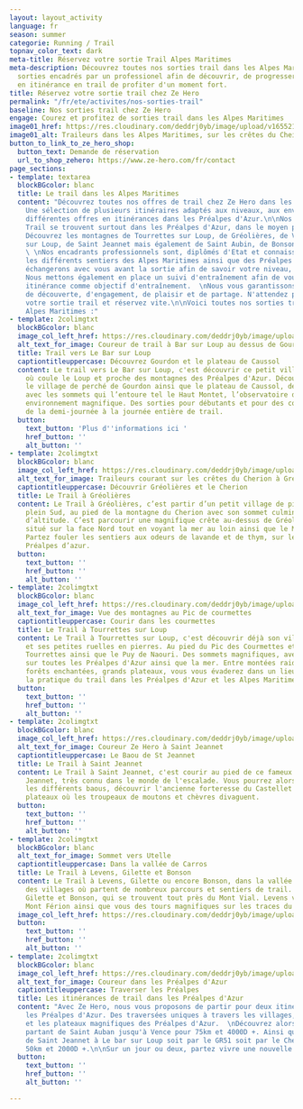 ```yaml
---
layout: layout_activity
language: fr
season: summer
categorie: Running / Trail
topnav_color_text: dark
meta-title: Réservez votre sortie Trail Alpes Maritimes
meta-description: Découvrez toutes nos sorties trail dans les Alpes Maritimes. Des
  sorties encadrés par un professionel afin de découvrir, de progresser, de partir
  en itinérance en trail de profiter d'un moment fort.
title: Réservez votre sortie trail chez Ze Hero
permalink: "/fr/ete/activites/nos-sorties-trail"
baseline: Nos sorties trail chez Ze Hero
engage: Courez et profitez de sorties trail dans les Alpes Maritimes
image01_href: https://res.cloudinary.com/deddrj0yb/image/upload/v1655216730/website/summer/IMG_20200723_153002.jpg
image01_alt: Traileurs dans les Alpes Maritimes, sur les crêtes du Cheiron
button_to_link_to_ze_hero_shop:
  button_text: Demande de réservation
  url_to_shop_zehero: https://www.ze-hero.com/fr/contact
page_sections:
- template: textarea
  blockBGcolor: blanc
  title: Le trail dans les Alpes Maritimes
  content: "Découvrez toutes nos offres de trail chez Ze Hero dans les Alpes Maritimes.
    Une sélection de plusieurs itinéraires adaptés aux niveaux, aux envies ainsi qu'une
    différentes offres en itinérances dans les Préalpes d'Azur.\n\nNos sorties de
    Trail se trouvent surtout dans les Préalpes d'Azur, dans le moyen pays niçois.
    Découvrez les montagnes de Tourrettes sur Loup, de Gréolières, de Vence, de Bar
    sur Loup, de Saint Jeannet mais également de Saint Aubin, de Bonson et bien d'autres.
    \ \nNos encadrants professionnels sont, diplômés d'Etat et connaissent parfaitement
    les différents sentiers des Alpes Maritimes ainsi que des Préalpes d'Azur.\n\nNous
    échangerons avec vous avant la sortie afin de savoir votre niveau, vos compétences.
    Nous mettons également en place un suivi d'entraînement afin de vous emmener en
    itinérance comme objectif d'entraînement.  \nNous vous garantissons un moment
    de découverte, d'engagement, de plaisir et de partage. N'attendez plus ! Choisissez
    votre sortie trail et réservez vite.\n\nVoici toutes nos sorties trail dans les
    Alpes Maritimes :"
- template: 2colimgtxt
  blockBGcolor: blanc
  image_col_left_href: https://res.cloudinary.com/deddrj0yb/image/upload/v1649774714/website/By%20Ze%20Hero%20Activity/GOPR1191_1649586678885.jpg
  alt_text_for_image: Coureur de trail à Bar sur Loup au dessus de Gourdon
  title: Trail vers Le Bar sur Loup
  captiontitleuppercase: Découvrez Gourdon et le plateau de Caussol
  content: Le trail vers Le Bar sur Loup, c'est découvrir ce petit village, situé
    où coule le Loup et proche des montagnes des Préalpes d'Azur. Découvrez alors
    le village de perché de Gourdon ainsi que le plateau de Caussol, de Cavillore
    avec les sommets qui l’entoure tel le Haut Montet, l’observatoire de Cerga, un
    environnement magnifique. Des sorties pour débutants et pour des confirmés allant
    de la demi-journée à la journée entière de trail.
  button:
    text_button: 'Plus d''informations ici '
    href_button: ''
    alt_button: ''
- template: 2colimgtxt
  blockBGcolor: blanc
  image_col_left_href: https://res.cloudinary.com/deddrj0yb/image/upload/v1655216730/website/summer/IMG_20200723_153002.jpg
  alt_text_for_image: Traileurs courant sur les crêtes du Cherion à Gréolières
  captiontitleuppercase: Découvrir Gréolières et le Cherion
  title: Le Trail à Gréolières
  content: Le Trail à Gréolières, c’est partir d’un petit village de pierre situé
    plein Sud, au pied de la montagne du Cherion avec son sommet culminant à 1778m
    d’altitude. C’est parcourir une magnifique crête au-dessus de Gréolières les Neiges
    situé sur la face Nord tout en voyant la mer au loin ainsi que le Mercantour.
    Partez fouler les sentiers aux odeurs de lavande et de thym, sur le sommet des
    Préalpes d’azur.
  button:
    text_button: ''
    href_button: ''
    alt_button: ''
- template: 2colimgtxt
  blockBGcolor: blanc
  image_col_left_href: https://res.cloudinary.com/deddrj0yb/image/upload/v1655715196/website/By%20Ze%20Hero%20Activity/IMG20211104075044.jpg
  alt_text_for_image: Vue des montagnes au Pic de courmettes
  captiontitleuppercase: Courir dans les courmettes
  title: Le Trail à Tourrettes sur Loup
  content: Le Trail à Tourrettes sur Loup, c'est découvrir déjà son village médiéval
    et ses petites ruelles en pierres. Au pied du Pic des Courmettes et du Puy de
    Tourrettes ainsi que le Puy de Naouri. Des sommets magnifiques, avec une vue incroyable
    sur toutes les Préalpes d'Azur ainsi que la mer. Entre montées raides et techniques,
    forêts enchantées, grands plateaux, vous vous évaderez dans un lieu parfait pour
    la pratique du trail dans les Préalpes d'Azur et les Alpes Maritimes.
  button:
    text_button: ''
    href_button: ''
    alt_button: ''
- template: 2colimgtxt
  blockBGcolor: blanc
  image_col_left_href: https://res.cloudinary.com/deddrj0yb/image/upload/v1655304660/website/summer/IMG_9228.jpg
  alt_text_for_image: Coureur Ze Hero à Saint Jeannet
  captiontitleuppercase: Le Baou de St Jeannet
  title: Le Trail à Saint Jeannet
  content: Le Trail à Saint Jeannet, c'est courir au pied de ce fameux Baou de Saint
    Jeannet, très connu dans le monde de l'escalade. Vous pourrez alors enchaîner
    les différents baous, découvrir l'ancienne forteresse du Castellet ainsi que les
    plateaux où les troupeaux de moutons et chèvres divaguent.
  button:
    text_button: ''
    href_button: ''
    alt_button: ''
- template: 2colimgtxt
  blockBGcolor: blanc
  alt_text_for_image: Sommet vers Utelle
  captiontitleuppercase: Dans la vallée de Carros
  title: Le Trail à Levens, Gilette et Bonson
  content: Le Trail à Levens, Gilette ou encore Bonson, dans la vallée de Carros sont
    des villages où partent de nombreux parcours et sentiers de trail. Vous retrouverez
    Gilette et Bonson, qui se trouvent tout près du Mont Vial. Levens vous amène au
    Mont Férion ainsi que vous des tours magnifiques sur les traces du GR5.
  image_col_left_href: https://res.cloudinary.com/deddrj0yb/image/upload/v1653928703/website/By%20Ze%20Hero%20Activity/IMG_20200713_104929.jpg
  button:
    text_button: ''
    href_button: ''
    alt_button: ''
- template: 2colimgtxt
  blockBGcolor: blanc
  image_col_left_href: https://res.cloudinary.com/deddrj0yb/image/upload/v1653904886/website/By%20Ze%20Hero%20Activity/IMG_20201017_144143_BURST021.jpg
  alt_text_for_image: Coureur dans les Préalpes d'Azur
  captiontitleuppercase: Traverser les Préalpes
  title: Les itinérances de trail dans les Préalpes d'Azur
  content: "Avec Ze Hero, nous vous proposons de partir pour deux itinérances à travers
    les Préalpes d'Azur. Des traversées uniques à travers les villages, les sommets
    et les plateaux magnifiques des Préalpes d'Azur.  \nDécouvrez alors la Maralpine
    partant de Saint Auban jusqu'à Vence pour 75km et 4000D +. Ainsi qu'une traversée
    de Saint Jeannet à Le bar sur Loup soit par le GR51 soit par le Cheiron pour environ
    50km et 2000D +.\n\nSur un jour ou deux, partez vivre une nouvelle aventure."
  button:
    text_button: ''
    href_button: ''
    alt_button: ''

---
```

